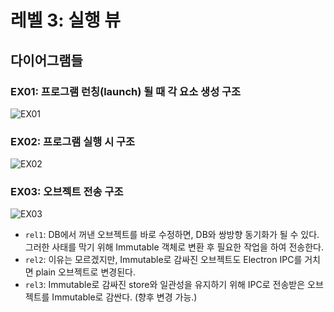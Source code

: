 # 레벨 3: 실행 뷰
## 다이어그램들
### EX01: 프로그램 런칭(launch) 될 때 각 요소 생성 구조
![EX01](https://github.com/byron1st/my-workshop-doc/blob/master/images/execution-view-ex01-2016-08-20.png)

### EX02: 프로그램 실행 시 구조
![EX02](https://github.com/byron1st/my-workshop-doc/blob/master/images/execution-view-ex02-2016-08-20.png)

### EX03: 오브젝트 전송 구조
![EX03](https://github.com/byron1st/my-workshop-doc/blob/master/iamges/execution-view-ex03-2016-08-20.png)

* `rel1`: DB에서 꺼낸 오브젝트를 바로 수정하면, DB와 쌍방향 동기화가 될 수 있다. 그러한 사태를 막기 위해 Immutable 객체로 변환 후 필요한 작업을 하여 전송한다.
* `rel2`: 이유는 모르겠지만, Immutable로 감싸진 오브젝트도 Electron IPC를 거치면 plain 오브젝트로 변경된다.
* `rel3`: Immutable로 감싸진 store와 일관성을 유지하기 위해 IPC로 전송받은 오브젝트를 Immutable로 감싼다. (향후 변경 가능.)
